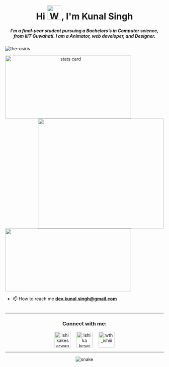 <h1 align="center">Hi <img src="https://raw.githubusercontent.com/nixin72/nixin72/master/wave.gif" 
         alt="Waving hand animated gif"
         height="45"
         width="45"/>, I'm Kunal Singh</h1>
<h5 align="center">
I’m a final-year student pursuing a Bachelors’s in Computer science, from IIIT Guwahati. I am a Animator, web developer, and Designer. 
</h5>
<p align="left"> <img src="https://komarev.com/ghpvc/?username=the-osiris&label=Profile%20views&color=0e75b6&style=flat" alt="the-osiris" /> </p>
<p>
<a align= "center" href="https://github.com/KunalSingh14">
<img alt= "stats card" height="200px" width="400" src="https://github-readme-streak-stats.herokuapp.com/?user=the-osiris&theme=radical">
<img align="right" height="350" width="400" src="https://cdn.dribbble.com/users/2238041/screenshots/4763918/working.gif" /> </a>
</p>
<img height="200px" width="400" src="https://github-readme-stats.vercel.app/api?username=the-osiris&count_private=true&theme=radical&show_icons=true" />


- 📫 How to reach me **dev.kunal.singh@gmail.com**
<br><br>
<hr>

<h3 align="center">Connect with me:</h3>
<p align="center">
<a href="https://twitter.com/KunalSi03689127" target="blank"><img align="center" src="https://img.icons8.com/cute-clipart/64/000000/twitter.png" alt="ishikakesarwan4" height="50" width="50" /></a> &nbsp;&nbsp;&nbsp;
<a href="https://www.linkedin.com/in/kunal-singh-1704601b5/" target="blank"><img align="center" src="https://img.icons8.com/cute-clipart/64/000000/linkedin.png" alt="ishika kesarwani" height="50" width="50" /></a>&nbsp;&nbsp;&nbsp;&nbsp;
<a href="https://instagram.com/hated_kunal" target="blank"><img align="center" src="https://img.icons8.com/cute-clipart/64/000000/instagram-new.png" alt="wth_ishiii" height="50" width="50" /></a>
</p>

<hr>

<p align="center">
  <img src="https://github.com/ishikkkkaaaa/ishikkkkaaaa/raw/output/github-contribution-grid-snake.svg" alt="snake"></center>
</p>
